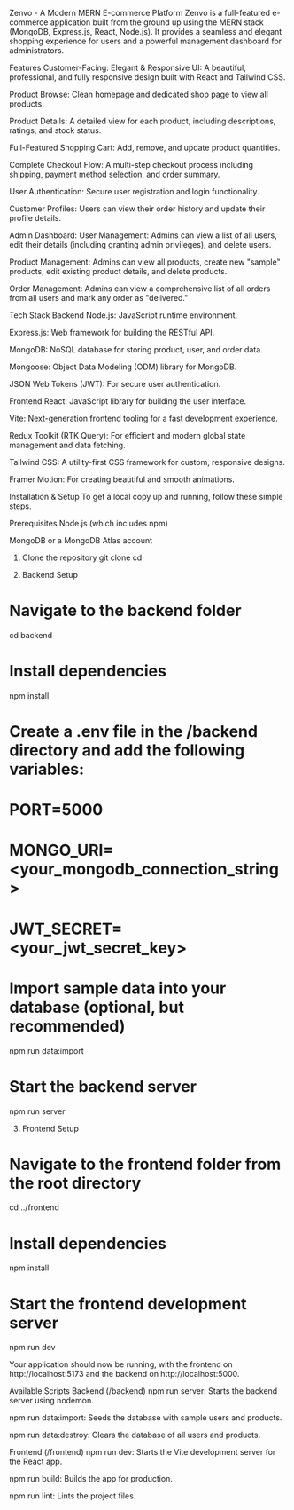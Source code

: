 Zenvo - A Modern MERN E-commerce Platform
Zenvo is a full-featured e-commerce application built from the ground up using the MERN stack (MongoDB, Express.js, React, Node.js). It provides a seamless and elegant shopping experience for users and a powerful management dashboard for administrators.

Features
Customer-Facing:
Elegant & Responsive UI: A beautiful, professional, and fully responsive design built with React and Tailwind CSS.

Product Browse: Clean homepage and dedicated shop page to view all products.

Product Details: A detailed view for each product, including descriptions, ratings, and stock status.

Full-Featured Shopping Cart: Add, remove, and update product quantities.

Complete Checkout Flow: A multi-step checkout process including shipping, payment method selection, and order summary.

User Authentication: Secure user registration and login functionality.

Customer Profiles: Users can view their order history and update their profile details.

Admin Dashboard:
User Management: Admins can view a list of all users, edit their details (including granting admin privileges), and delete users.

Product Management: Admins can view all products, create new "sample" products, edit existing product details, and delete products.

Order Management: Admins can view a comprehensive list of all orders from all users and mark any order as "delivered."

Tech Stack
Backend
Node.js: JavaScript runtime environment.

Express.js: Web framework for building the RESTful API.

MongoDB: NoSQL database for storing product, user, and order data.

Mongoose: Object Data Modeling (ODM) library for MongoDB.

JSON Web Tokens (JWT): For secure user authentication.

Frontend
React: JavaScript library for building the user interface.

Vite: Next-generation frontend tooling for a fast development experience.

Redux Toolkit (RTK Query): For efficient and modern global state management and data fetching.

Tailwind CSS: A utility-first CSS framework for custom, responsive designs.

Framer Motion: For creating beautiful and smooth animations.

Installation & Setup
To get a local copy up and running, follow these simple steps.

Prerequisites
Node.js (which includes npm)

MongoDB or a MongoDB Atlas account

1. Clone the repository
git clone <your-repository-url>
cd <project-folder>

2. Backend Setup
# Navigate to the backend folder
cd backend

# Install dependencies
npm install

# Create a .env file in the /backend directory and add the following variables:
# PORT=5000
# MONGO_URI=<your_mongodb_connection_string>
# JWT_SECRET=<your_jwt_secret_key>

# Import sample data into your database (optional, but recommended)
npm run data:import

# Start the backend server
npm run server

3. Frontend Setup
# Navigate to the frontend folder from the root directory
cd ../frontend

# Install dependencies
npm install

# Start the frontend development server
npm run dev

Your application should now be running, with the frontend on http://localhost:5173 and the backend on http://localhost:5000.

Available Scripts
Backend (/backend)
npm run server: Starts the backend server using nodemon.

npm run data:import: Seeds the database with sample users and products.

npm run data:destroy: Clears the database of all users and products.

Frontend (/frontend)
npm run dev: Starts the Vite development server for the React app.

npm run build: Builds the app for production.

npm run lint: Lints the project files.
